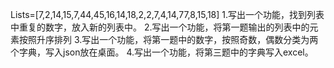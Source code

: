 Lists=[7,2,14,15,7,44,45,16,14,18,2,2,7,4,14,77,8,15,18]
1.写出一个功能，找到列表中重复的数字，放入新的列表中。
2.写出一个功能，将第一题输出的列表中的元素按照升序排列
3.写出一个功能，将第一题中的数字，按照奇数，偶数分类为两个字典，写入json放在桌面。
4.写出一个功能，将第三题中的字典写入excel。